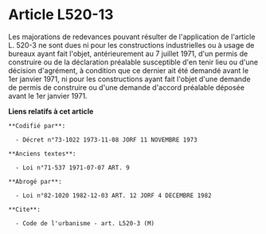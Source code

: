 # Article L520-13

Les majorations de redevances pouvant résulter de l'application de l'article L. 520-3 ne sont dues ni pour les constructions
industrielles ou à usage de bureaux ayant fait l'objet, antérieurement au 7 juillet 1971, d'un permis de construire ou de la
déclaration préalable susceptible d'en tenir lieu ou d'une décision d'agrément, à condition que ce dernier ait été demandé
avant le 1er janvier 1971, ni pour les constructions ayant fait l'objet d'une demande de permis de construire ou d'une
demande d'accord préalable déposée avant le 1er janvier 1971.

**Liens relatifs à cet article**

	**Codifié par**:

	  - Décret n°73-1022 1973-11-08 JORF 11 NOVEMBRE 1973

	**Anciens textes**:

	  - Loi n°71-537 1971-07-07 ART. 9

	**Abrogé par**:

	  - Loi n°82-1020 1982-12-03 ART. 12 JORF 4 DECEMBRE 1982

	**Cite**:

	  - Code de l'urbanisme - art. L520-3 (M)
